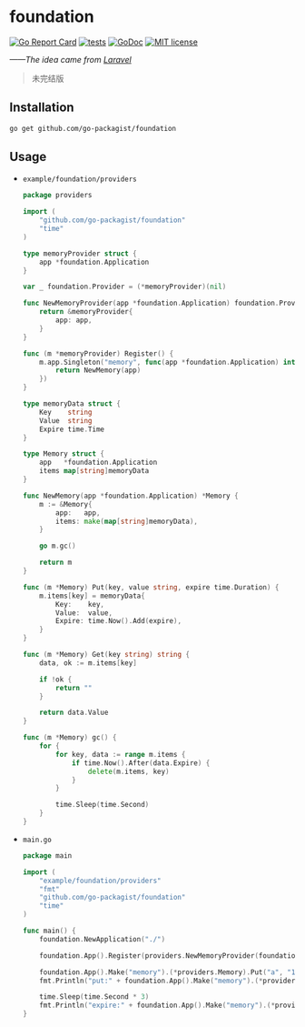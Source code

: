 # foundation

[![Go Report Card](https://goreportcard.com/badge/github.com/go-packagist/foundation)](https://goreportcard.com/report/github.com/go-packagist/foundation)
[![tests](https://github.com/go-packagist/foundation/actions/workflows/go.yml/badge.svg)](https://github.com/go-packagist/foundation/actions/workflows/go.yml)
[![GoDoc](https://pkg.go.dev/badge/github.com/go-packagist/foundation)](https://pkg.go.dev/github.com/go-packagist/foundation)
[![MIT license](https://img.shields.io/badge/license-MIT-brightgreen.svg)](https://opensource.org/licenses/MIT)

_——The idea came from [Laravel](https://github.com/laravel)_

> 未完结版

## Installation

```bash
go get github.com/go-packagist/foundation
```

## Usage

- `example/foundation/providers`
    
    ```go
    package providers
    
    import (
        "github.com/go-packagist/foundation"
        "time"
    )
    
    type memoryProvider struct {
        app *foundation.Application
    }
    
    var _ foundation.Provider = (*memoryProvider)(nil)
    
    func NewMemoryProvider(app *foundation.Application) foundation.Provider {
        return &memoryProvider{
            app: app,
        }
    }
    
    func (m *memoryProvider) Register() {
        m.app.Singleton("memory", func(app *foundation.Application) interface{} {
            return NewMemory(app)
        })
    }
    
    type memoryData struct {
        Key    string
        Value  string
        Expire time.Time
    }
    
    type Memory struct {
        app   *foundation.Application
        items map[string]memoryData
    }
    
    func NewMemory(app *foundation.Application) *Memory {
        m := &Memory{
            app:   app,
            items: make(map[string]memoryData),
        }
    
        go m.gc()
    
        return m
    }
    
    func (m *Memory) Put(key, value string, expire time.Duration) {
        m.items[key] = memoryData{
            Key:    key,
            Value:  value,
            Expire: time.Now().Add(expire),
        }
    }
    
    func (m *Memory) Get(key string) string {
        data, ok := m.items[key]
    
        if !ok {
            return ""
        }
    
        return data.Value
    }
    
    func (m *Memory) gc() {
        for {
            for key, data := range m.items {
                if time.Now().After(data.Expire) {
                    delete(m.items, key)
                }
            }
    
            time.Sleep(time.Second)
        }
    }
    ```
  
- `main.go`

    ```go
    package main
    
    import (
        "example/foundation/providers"
        "fmt"
        "github.com/go-packagist/foundation"
        "time"
    )
    
    func main() {
        foundation.NewApplication("./")
    
        foundation.App().Register(providers.NewMemoryProvider(foundation.App()))
    
        foundation.App().Make("memory").(*providers.Memory).Put("a", "111", time.Second*2)
        fmt.Println("put:" + foundation.App().Make("memory").(*providers.Memory).Get("a"))
    
        time.Sleep(time.Second * 3)
        fmt.Println("expire:" + foundation.App().Make("memory").(*providers.Memory).Get("a"))
    }
    ```
